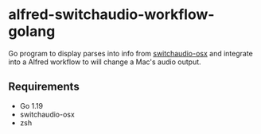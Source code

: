 # alfred-switchaudio-workflow-golang

Go program to display parses into info from [switchaudio-osx](https://github.com/deweller/switchaudio-osx) and integrate into a Alfred workflow to will change a Mac's audio output.

## Requirements
- Go 1.19
- switchaudio-osx
- zsh